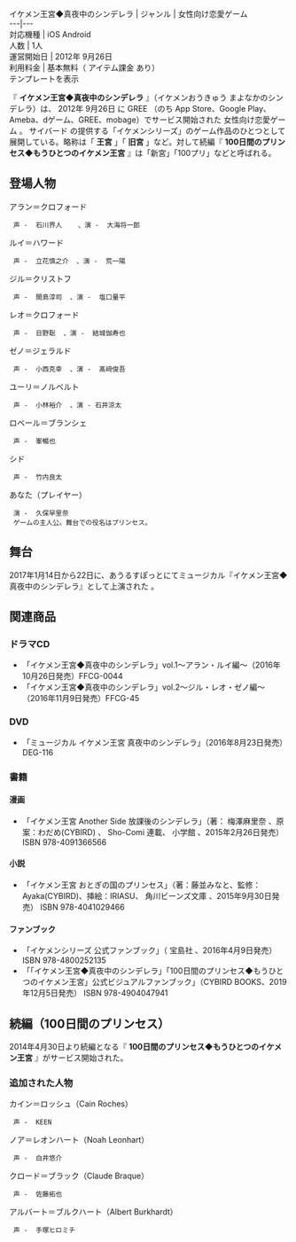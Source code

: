 イケメン王宮◆真夜中のシンデレラ  |  ジャンル  |  女性向け恋愛ゲーム   
---|---  
対応機種  |  iOS  Android   
人数  |  1人   
運営開始日  |  2012年  9月26日   
利用料金  |  基本無料（  アイテム課金  あり）   
テンプレートを表示  
  
『 **イケメン王宮◆真夜中のシンデレラ** 』（イケメンおうきゅう まよなかのシンデレラ）は、  2012年  9月26日  に  GREE  （のち
App Store、Google Play、Ameba、dゲーム、GREE、mobage）でサービス開始された  女性向け恋愛ゲーム  。  サイバード
の提供する「イケメンシリーズ」のゲーム作品のひとつとして展開している。略称は「 **王宮** 」「 **旧宮** 」など。対して続編『
**100日間のプリンセス◆もうひとつのイケメン王宮** 』は「新宮」「100プリ」などと呼ばれる。

##  登場人物  

アラン＝クロフォード

     声 -  石川界人    、演 -  大海将一郎   
ルイ＝ハワード

     声 -  立花慎之介  、演 -  荒一陽 
ジル＝クリストフ

     声 -  間島淳司  、演 -  塩口量平 
レオ＝クロフォード

     声 -  日野聡  、演 -  結城伽寿也 
ゼノ＝ジェラルド

     声 -  小西克幸  、演 -  髙﨑俊吾 
ユーリ＝ノルベルト

     声 -  小林裕介  、演 - 石井涼太 
ロベール＝ブランシェ

     声 -  峯暢也 
シド

     声 -  竹内良太 
あなた（プレイヤー）

     演 -  久保早里奈   
     ゲームの主人公。舞台での役名はプリンセス。 

##  舞台  

2017年1月14日から22日に、あうるすぽっとにてミュージカル『イケメン王宮◆真夜中のシンデレラ』として上演された    。

##  関連商品  

###  ドラマCD  

  * 「イケメン王宮◆真夜中のシンデレラ」vol.1～アラン・ルイ編～（2016年10月26日発売）FFCG-0044   
  * 「イケメン王宮◆真夜中のシンデレラ」vol.2～ジル・レオ・ゼノ編～（2016年11月9日発売）FFCG-45 

###  DVD  

  * 「ミュージカル イケメン王宮 真夜中のシンデレラ」（2016年8月23日発売）DEG-116 

###  書籍  

####  漫画  

  * 「イケメン王宮 Another Side 放課後のシンデレラ」（著：  梅澤麻里奈  、原案：わだめ(CYBIRD) 、  Sho-Comi  連載、  小学館  、2015年2月26日発売）  ISBN  978-4091366566 

####  小説  

  * 「イケメン王宮 おとぎの国のプリンセス」（著：藤並みなと、監修：Ayaka(CYBIRD)、挿絵：IRIASU、  角川ビーンズ文庫  、2015年9月30日発売）  ISBN  978-4041029466 

####  ファンブック  

  * 「イケメンシリーズ 公式ファンブック」（  宝島社  、2016年4月9日発売）  ISBN  978-4800252135 
  * 「「イケメン王宮◆真夜中のシンデレラ」「100日間のプリンセス◆もうひとつのイケメン王宮」公式ビジュアルファンブック」（CYBIRD BOOKS、2019年12月5日発売）  ISBN  978-4904047941 

##  続編（100日間のプリンセス）  

2014年4月30日より続編となる『 **100日間のプリンセス◆もうひとつのイケメン王宮** 』がサービス開始された。

###  追加された人物  

カイン＝ロッシュ（Cain Roches）

     声 -  KEEN   
ノア＝レオンハート（Noah Leonhart）

     声 -  白井悠介 
クロード＝ブラック（Claude Braque）

     声 -  佐藤拓也 
アルバート＝ブルクハート（Albert Burkhardt）

     声 -  手塚ヒロミチ 

